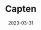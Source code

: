 ---
title: "Capten"
date: 2023-03-31
description: "this is meta description"
type : "changelog"
draft: true
---